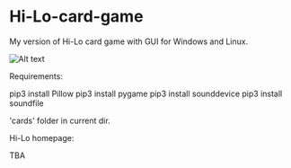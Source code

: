 # Hi-Lo-card-game
My version of Hi-Lo card game with GUI for Windows and Linux.


![Alt text](https://i.postimg.cc/xTxtMbpW/hi-lo-v2-screenshot1.png "")


Requirements:

pip3 install Pillow
pip3 install pygame
pip3 install sounddevice
pip3 install soundfile

'cards' folder in current dir.

Hi-Lo homepage:

TBA





